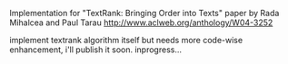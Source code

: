 
Implementation for "TextRank: Bringing Order into Texts" paper by Rada Mihalcea and Paul Tarau
http://www.aclweb.org/anthology/W04-3252

implement textrank algorithm itself but needs more code-wise enhancement, i'll publish it soon.
inprogress...
